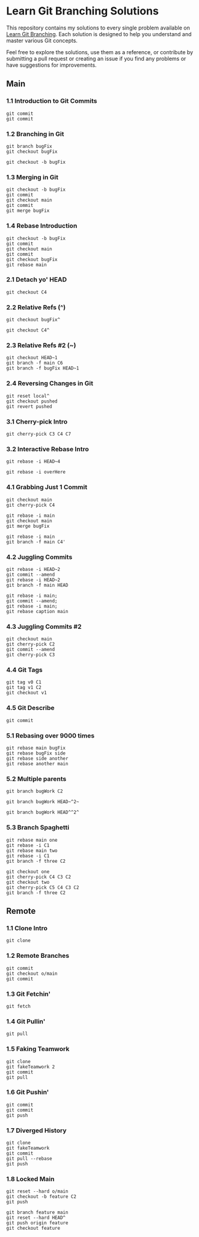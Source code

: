 # Learn Git Branching Solutions

This repository contains my solutions to every single problem available on 
[Learn Git Branching](https://learngitbranching.js.org/). Each solution is designed to help you understand and master
various Git concepts.

Feel free to explore the solutions, use them as a reference, or contribute by submitting a pull request or creating
an issue if you find any problems or have suggestions for improvements.
## Main

### 1.1 Introduction to Git Commits
```
git commit
git commit
```

### 1.2 Branching in Git
```
git branch bugFix
git checkout bugFix
```
```
git checkout -b bugFix
```

### 1.3 Merging in Git
```
git checkout -b bugFix
git commit
git checkout main
git commit
git merge bugFix
```

### 1.4 Rebase Introduction
```
git checkout -b bugFix
git commit
git checkout main
git commit
git checkout bugFix
git rebase main
```

### 2.1 Detach yo' HEAD
```
git checkout C4
```

### 2.2 Relative Refs (^)
```
git checkout bugFix^
```
```
git checkout C4^
```

### 2.3 Relative Refs #2 (~)
```
git checkout HEAD~1
git branch -f main C6
git branch -f bugFix HEAD~1
```

### 2.4 Reversing Changes in Git
```
git reset local^
git checkout pushed
git revert pushed
```

### 3.1 Cherry-pick Intro
```
git cherry-pick C3 C4 C7
```

### 3.2 Interactive Rebase Intro
```
git rebase -i HEAD~4
```
```
git rebase -i overHere
```

### 4.1 Grabbing Just 1 Commit
```
git checkout main
git cherry-pick C4
```
```
git rebase -i main
git checkout main
git merge bugFix
```
```
git rebase -i main
git branch -f main C4'
```

### 4.2 Juggling Commits
```
git rebase -i HEAD~2
git commit --amend
git rebase -i HEAD~2
git branch -f main HEAD
```
```
git rebase -i main;
git commit --amend;
git rebase -i main;
git rebase caption main
```

### 4.3 Juggling Commits #2
```
git checkout main
git cherry-pick C2
git commit --amend
git cherry-pick C3
```

### 4.4 Git Tags
```
git tag v0 C1
git tag v1 C2
git checkout v1
```

### 4.5 Git Describe
```
git commit
```

### 5.1 Rebasing over 9000 times
```
git rebase main bugFix
git rebase bugFix side
git rebase side another
git rebase another main
```

### 5.2 Multiple parents
```
git branch bugWork C2
``` 
```
git branch bugWork HEAD~^2~
```
```
git branch bugWork HEAD^^2^
```

### 5.3 Branch Spaghetti
```
git rebase main one
git rebase -i C1
git rebase main two
git rebase -i C1
git branch -f three C2
```
```
git checkout one
git cherry-pick C4 C3 C2
git checkout two
git cherry-pick C5 C4 C3 C2
git branch -f three C2
```

## Remote

### 1.1 Clone Intro
```
git clone
```

### 1.2 Remote Branches
```
git commit
git checkout o/main
git commit
```

### 1.3 Git Fetchin'
```
git fetch
```

### 1.4 Git Pullin'
```
git pull
```

### 1.5 Faking Teamwork
```
git clone
git fakeTeamwork 2
git commit
git pull
```

### 1.6 Git Pushin'
```
git commit
git commit
git push
```

### 1.7 Diverged History
```
git clone
git fakeTeamwork
git commit
git pull --rebase
git push
```

### 1.8 Locked Main
```
git reset --hard o/main
git checkout -b feature C2
git push
```
```
git branch feature main
git reset --hard HEAD^
git push origin feature
git checkout feature
```
